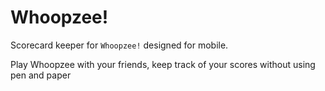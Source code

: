 # Whoopzee!

Scorecard keeper for `Whoopzee!` designed for mobile.

Play Whoopzee with your friends, keep track of your scores without using pen and paper
